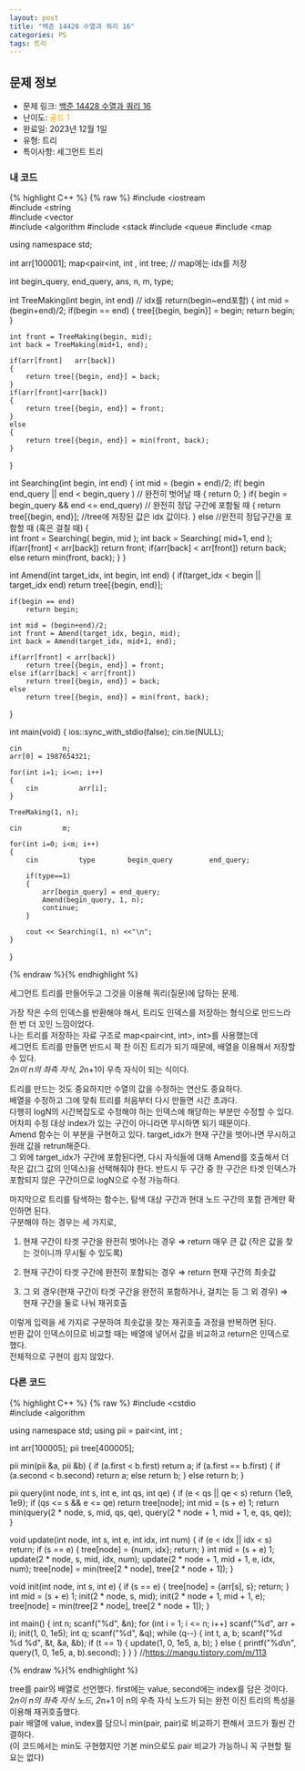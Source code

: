 ```yaml
---
layout: post
title: "백준 14428 수열과 쿼리 16"
categories: PS
tags: 트리
---
```


## 문제 정보
- 문제 링크: [백준 14428 수열과 쿼리 16](https://www.acmicpc.net/problem/14428)
- 난이도: <span style="color:#FFA500">골드 1</span>
- 완료일: 2023년 12월 1일
- 유형: 트리
- 특이사항: 세그먼트 트리

### 내 코드

{% highlight C++ %} {% raw %}
#include <iostream	
#include <string	
#include <vector	
#include <algorithm	
#include <stack	
#include <queue	
#include <map	

using namespace std;

int arr[100001];
map<pair<int, int	, int	 tree; // map에는 idx를 저장

int begin_query, end_query, ans, n, m, type;

int TreeMaking(int begin, int end) // idx를 return(begin~end포함)
{
	int mid = (begin+end)/2;
	if(begin == end)
	{
		tree[{begin, begin}] = begin;
		return begin;
	}
	
	int front = TreeMaking(begin, mid);
	int back = TreeMaking(mid+1, end);
	
	if(arr[front]	arr[back])
	{
		return tree[{begin, end}] = back;
	}
	if(arr[front]<arr[back])
	{
		return tree[{begin, end}] = front;
	}
	else
	{
		return tree[{begin, end}] = min(front, back);
	}
}

int Searching(int begin, int end)
{
	int mid = (begin + end)/2;
	if( begin 	 end_query || end < begin_query ) // 완전히 벗어날 때
	{
		return 0;
	}
	if( begin 	= begin_query && end <= end_query) // 완전히 정답 구간에 포함될 때 
	{
		return tree[{begin, end}]; //tree에 저장된 값은 idx 값이다.
	}
	else //완전히 정답구간을 포함할 때 (혹은 걸칠 때)
	{	
		int front = Searching( begin, mid );
		int back = Searching( mid+1, end );
		if(arr[front] < arr[back])
			return front;
		if(arr[back] < arr[front])
			return back;
		else
			return min(front, back);
	}
}

int Amend(int target_idx, int begin, int end)
{
	if(target_idx < begin || target_idx 	 end)
		return tree[{begin, end}];
	
	if(begin == end)
		return begin;
	
	int mid = (begin+end)/2;
	int front = Amend(target_idx, begin, mid);
	int back = Amend(target_idx, mid+1, end);
	
	if(arr[front] < arr[back])
		return tree[{begin, end}] = front;
	else if(arr[back] < arr[front])
		return tree[{begin, end}] = back;
	else
		return tree[{begin, end}] = min(front, back);
	
}

int main(void)
{
	ios::sync_with_stdio(false); cin.tie(NULL);
	
	cin 		 n;
	arr[0] = 1987654321;
	
	for(int i=1; i<=n; i++)
	{
		cin 		 arr[i];
	}
	
	TreeMaking(1, n);
	
	cin 		 m;
	
	for(int i=0; i<m; i++)
	{
		cin 		 type 		 begin_query 		 end_query;
		
		if(type==1)
		{
			arr[begin_query] = end_query;
			Amend(begin_query, 1, n);
			continue;
		}
		
		cout << Searching(1, n) <<"\n";
	}
}

{% endraw %}{% endhighlight %}

세그먼트 트리를 만들어두고 그것을 이용해 쿼리(질문)에 답하는 문제.

가장 작은 수의 인덱스를 반환해야 해서, 트리도 인덱스를 저장하는 형식으로 만드느라 한 번 더 꼬인 느낌이었다.  
나는 트리를 저장하는 자료 구조로 map<pair<int, int>, int>를 사용했는데  
세그먼트 트리를 만들면 반드시 꽉 찬 이진 트리가 되기 때문에, 배열을 이용해서 저장할 수 있다.  
2*n이 n의 좌측 자식, 2*n+1이 우측 자식이 되는 식이다.  

트리를 만드는 것도 중요하지만 수열의 값을 수정하는 연산도 중요하다.  
배열을 수정하고 그에 맞춰 트리를 처음부터 다시 만들면 시간 초과다.  
다행히 logN의 시간복잡도로 수정해야 하는 인덱스에 해당하는 부분만 수정할 수 있다.  
어차피 수정 대상 index가 있는 구간이 아니라면 무시하면 되기 때문이다.  
Amend 함수는 이 부분을 구현하고 있다. target_idx가 현재 구간을 벗어나면 무시하고 원래 값을 retrun해준다.  
그 외에 target_idx가 구간에 포함된다면, 다시 자식들에 대해 Amend를 호출해서 더 작은 값(그 값의 인덱스)을 선택해줘야 한다. 반드시 두 구간 중 한 구간은 타겟 인덱스가 포함되지 않은 구간이므로 logN으로 수정 가능하다.  

마지막으로 트리를 탐색하는 함수는, 탐색 대상 구간과 현대 노드 구간의 포함 관계만 확인하면 된다.  
구분해야 하는 경우는 세 가지로,  

  1. 현재 구간이 타겟 구간을 완전히 벗어나는 경우 ⇒ return 매우 큰 값 (작은 값을 찾는 것이니까 무시될 수 있도록)

  2. 현재 구간이 타겟 구간에 완전히 포함되는 경우 ⇒ return 현재 구간의 최솟값

  3. 그 외 경우(현재 구간이 타겟 구간을 완전히 포함하거나, 걸치는 등 그 외 경우) ⇒ 현재 구간을 둘로 나눠 재귀호출

이렇게 입력을 세 가지로 구분하여 최솟값을 찾는 재귀호출 과정을 반복하면 된다.  
반환 값이 인덱스이므로 비교할 때는 배열에 넣어서 값을 비교하고 return은 인덱스로 했다.  
전체적으로 구현이 쉽지 않았다.  
  

### 다른 코드

{% highlight C++ %} {% raw %}
#include <cstdio	
#include <algorithm	

using namespace std;
using pii = pair<int, int	;

int arr[100005];
pii tree[400005];

pii min(pii &a, pii &b) {
	 if (a.first < b.first) return a;
	 if (a.first == b.first) {
	 if (a.second < b.second) return a;
	 else return b;
	 }
	 else return b;
}

pii query(int node, int s, int e, int qs, int qe) {
	 if (e < qs || qe < s) return {1e9, 1e9};
	 if (qs <= s && e <= qe) return tree[node];
	 int mid = (s + e) 		 1;
	 return min(query(2 * node, s, mid, qs, qe), query(2 * node + 1, mid + 1, e, qs, qe));
}

void update(int node, int s, int e, int idx, int num) {
	 if (e < idx || idx < s) return;
	 if (s == e) {
	 tree[node] = {num, idx};
	 return;
	 }
	 int mid = (s + e) 		 1;
	 update(2 * node, s, mid, idx, num);
	 update(2 * node + 1, mid + 1, e, idx, num);
	 tree[node] = min(tree[2 * node], tree[2 * node + 1]);
}

void init(int node, int s, int e) {
	 if (s == e) {
	 tree[node] = {arr[s], s};
	 return;
	 }
	 int mid = (s + e) 		 1;
	 init(2 * node, s, mid);
	 init(2 * node + 1, mid + 1, e);
	 tree[node] = min(tree[2 * node], tree[2 * node + 1]);
}

int main() {
	 int n; scanf("%d", &n);
	 for (int i = 1; i <= n; i++) scanf("%d", arr + i);
	 init(1, 0, 1e5);
	 int q; scanf("%d", &q);
	 while (q--) {
	 int t, a, b; scanf("%d %d %d", &t, &a, &b);
	 if (t == 1) {
	 update(1, 0, 1e5, a, b);
	 } else {
	 printf("%d\n", query(1, 0, 1e5, a, b).second);
	 }
	 }
}
//https://mangu.tistory.com/m/113

{% endraw %}{% endhighlight %}

tree를 pair의 배열로 선언했다. first에는 value, second에는 index를 담은 것이다.  
2*n이 n의 좌측 자식 노드, 2*n+1 이 n의 우측 자식 노드가 되는 완전 이진 트리의 특성을 이용해 재귀호출했다.  
pair 배열에 value, index를 담으니 min(pair, pair)로 비교하기 편해서 코드가 훨씬 간결하다.  
(이 코드에서는 min도 구현했지만 기본 min으로도 pair 비교가 가능하니 꼭 구현할 필요는 없다)  

